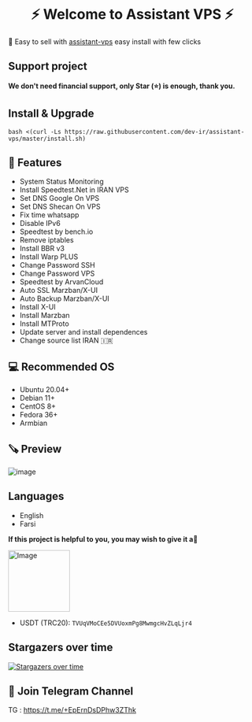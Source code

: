 <h1 align="center"/>⚡️ Welcome to Assistant VPS ⚡️</h1>

<p align="">
🍟 Easy to sell with <a href="https://github.com/dev-ir/assistant-vps/">assistant-vps</a> easy install with few clicks
</p>

## Support project 

**We don't need financial support, only Star (⭐) is enough, thank you.**

## Install & Upgrade

```
bash <(curl -Ls https://raw.githubusercontent.com/dev-ir/assistant-vps/master/install.sh)
```

## 💫 Features

- System Status Monitoring
- Install Speedtest.Net in IRAN VPS
- Set DNS Google On VPS
- Set DNS Shecan On VPS
- Fix time whatsapp
- Disable IPv6
- Speedtest by bench.io
- Remove iptables
- Install BBR v3
- Install Warp PLUS
- Change Password SSH
- Change Password VPS
- Speedtest by ArvanCloud
- Auto SSL Marzban/X-UI
- Auto Backup Marzban/X-UI
- Install X-UI
- Install Marzban
- Install MTProto
- Update server and install dependences
- Change source list IRAN 🇮🇷

## 💻 Recommended OS

- Ubuntu 20.04+
- Debian 11+
- CentOS 8+
- Fedora 36+
- Armbian


## 🪚 Preview
![image](https://github.com/dev-ir/WaterWall-Tunnel/assets/114811214/88acabcf-feca-434c-afa2-fc71eabca192)

## Languages

- English
- Farsi

**If this project is helpful to you, you may wish to give it a**:star2:

<p align="left"><a href="#"><img width="125" src="https://github.com/dev-ir/assistant-vps/assets/114811214/cc33e615-478e-4b2b-866e-277a6f1c3c81" alt="Image"></a></p>

- USDT (TRC20): `TVUqVMoCEe5DVUoxmPg8MwmgcHvZLqLjr4`

## Stargazers over time
[![Stargazers over time](https://starchart.cc/dev-ir/assistant-vps.svg?variant=adaptive)](https://starchart.cc/dev-ir/assistant-vps)

## 📧 Join Telegram Channel

TG : https://t.me/+EpErnDsDPhw3ZThk
